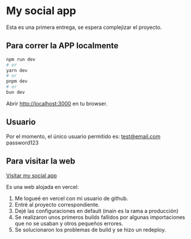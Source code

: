 # My social app

Esta es una primera entrega, se espera complejizar el proyecto.

## Para correr la APP localmente

```bash
npm run dev
# or
yarn dev
# or
pnpm dev
# or
bun dev
```

Abrir [http://localhost:3000](http://localhost:3000) en tu browser.

## Usuario

Por el momento, el único usuario permitido es:
test@email.com
password123

## Para visitar la web

[Visitar my social app](https://my-social-app-nine.vercel.app/)

Es una web alojada en vercel:
1. Me logueé en vercel con mi usuario de github.
2. Entré al proyecto correspondiente.
3. Dejé las configuraciones en default (main es la rama a producción)
4. Se realizaron unos primeros builds fallidos por algunas importaciones que no se usaban y otros pequeños errores.
5. Se solucionaron los problemas de build y se hizo un redeploy.


